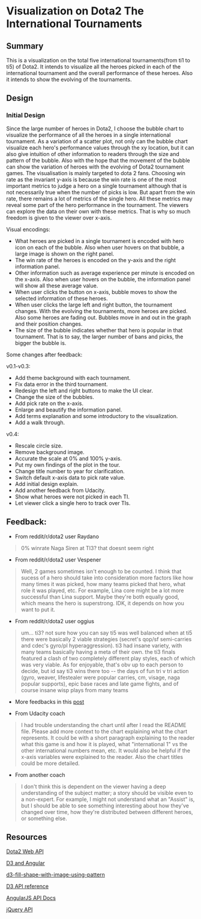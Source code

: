# Visualization on Dota2 The International Tournaments

## Summary

This is a visualization on the total five international tournaments(from ti1 to ti5) of Dota2. It intends to visualize all the heroes picked in each of the international tournament and the overall performance of these heroes. Also it intends to show the evolving of the tournaments.

## Design

### Initial Design

Since the large number of heroes in Dota2, I choose the bubble chart to visualize the performance of all the heroes in a single international tournament. As a variation of a scatter plot, not only can the bubble chart visualize each hero's performance values through the xy location, but it can also give intuition of other information to readers through the size and pattern of the bubble. Also with the hope that the movement of the bubble can show the variation of heroes with the evolving of Dota2 tournament games. The visualisation is mainly targeted to dota 2 fans. Choosing win rate as the invariant y-axis is because the win rate is one of the most important metrics to judge a hero on a single tournament although that is not necessarily true when the number of picks is low. But apart from the win rate, there remains a lot of metrics of the single hero. All these metrics may reveal some part of the hero performance in the tournament. The viewers can explore the data on their own with these metrics. That is why so much freedom is given to the viewer over x-axis.

Visual encodings:

- What heroes are picked in a single tournament is encoded with hero icon on each of the bubble. Also when user hovers on that bubble, a large image is shown on the right panel.
- The win rate of the heroes is encoded on the y-axis and the right information panel.
- Other information such as average experience per minute is encoded on the x-axis. Also when user hovers on the bubble, the information panel will show all these average value.
- When user clicks the button on x-axis, bubble moves to show the selected information of these heroes.
- When user clicks the large left and right button, the tournament changes. With the evolving the tournaments, more heroes are picked. Also some heroes are fading out. Bubbles move in and out in the graph and their position changes.
- The size of the bubble indicates whether that hero is popular in that tournament. That is to say, the larger number of bans and picks, the bigger the bubble is.

Some changes after feedback:

v0.1-v0.3:

- Add theme background with each tournament.
- Fix data error in the third tournament.
- Redesign the left and right buttons to make the UI clear.
- Change the size of the bubbles.
- Add pick rate on the x-axis.
- Enlarge and beautify the information panel.
- Add terms explanation and some introductory to the visualization.
- Add a walk through.

v0.4:

- Rescale circle size.
- Remove background image.
- Accurate the scale at 0% and 100% y-axis.
- Put my own findings of the plot in the tour.
- Change title number to year for clarification.
- Switch default x-axis data to pick rate value.
- Add initial design explain.
- Add another feedback from Udacity.
- Show what heroes were not picked in each TI.
- Let viewer click a single hero to track over TIs.

## Feedback:

- From reddit/r/dota2 user Raydano
> 0% winrate Naga Siren at TI3? that doesnt seem right

- From reddit/r/dota2 user Vespener
> Well, 2 games sometimes isn't enough to be counted. I think that sucess of a hero should take into consideration more factors like how many times it was picked, how many teams picked that hero, what role it was played, etc. For example, Lina core might be a lot more successful than Lina support. Maybe they're both equally good, which means the hero is superstrong. IDK, it depends on how you want to put it.

- From reddit/r/dota2 user oggius
> um... ti3? not sure how you can say ti5 was well balanced when at ti5 there were basically 2 viable strategies (secret's qop/sf semi-carries and cdec's gyro/pl hyperaggression). ti3 had insane variety, with many teams basically having a meta of their own. the ti3 finals featured a clash of two completely different play styles, each of which was very viable. As for enjoyable, that's obv up to each person to decide, but id say ti3 wins there too -- the days of fun tri v tri action (gyro, weaver, lifestealer were popular carries, cm, visage, naga popular supports), epic base races and late game fights, and of course insane wisp plays from many teams

- More feedbacks in this [post](https://www.reddit.com/r/DotA2/comments/3kxa8o/from_ti1_to_ti5/)

- From Udacity coach
> I had trouble understanding the chart until after I read the README file. Please add more context to the chart explaining what the chart represents. It could be with a short paragraph explaining to the reader what this game is and how it is played, what "international 1" vs the other international numbers mean, etc. It would also be helpful if the x-axis variables were explained to the reader. Also the chart titles could be more detailed.

- From another coach
> I don't think this is dependent on the viewer having a deep understanding of the subject matter; a story should be visible even to a non-expert. For example, I might not understand what an "Assist" is, but I should be able to see something interesting about how they've changed over time, how they're distributed between different heroes, or something else.

## Resources
[Dota2 Web API](https://wiki.teamfortress.com/wiki/WebAPI)

[D3 and Angular](https://www.dashingd3js.com/d3-resources/d3-and-angular)

[d3-fill-shape-with-image-using-pattern](http://stackoverflow.com/questions/25881186/d3-fill-shape-with-image-using-pattern)

[D3 API reference](https://github.com/mbostock/d3/wiki/API-Reference)

[AngularJS API Docs](https://docs.angularjs.org/api)

[jQuery API](https://api.jquery.com/)
